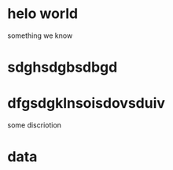 # helo world
 something we know

 # sdghsdgbsdbgd


 # dfgsdgklnsoisdovsduiv

 some discriotion 
 # data